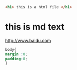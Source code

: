 ```html
<h1> this is a html file </h1>
```
# this is md text #
<http://www.baidu.com>

```css
body{
margin :0;
padding:0;
}
```
